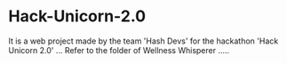 # Hack-Unicorn-2.0
It is a web project made by the team 'Hash Devs' for the hackathon 'Hack Unicorn 2.0'
... Refer to the folder of Wellness Whisperer .....

